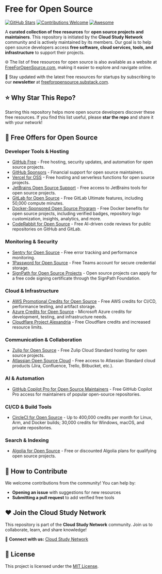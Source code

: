 # Free for Open Source

[![GitHub Stars](https://img.shields.io/github/stars/cloudcommunity/Free-for-Open-Source?style=social)](https://github.com/cloudcommunity/Free-for-Open-Source/stargazers)
[![Contributions Welcome](https://img.shields.io/badge/contributions-welcome-brightgreen.svg)](https://github.com/cloudcommunity/Free-for-Open-Source/pulls)
[![Awesome](https://awesome.re/badge.svg)](https://awesome.re)

A **curated collection of free resources** for **open source projects and maintainers**. This repository is initiated by the **Cloud Study Network** community and is actively maintained by its members. Our goal is to help open source developers access **free software, cloud services, tools, and infrastructure** to support their projects.

🌐 The list of free resources for open source is also available as a website at [FreeForOpenSource.com](https://freeforopensource.com/), making it easier to explore and navigate online.

📰 Stay updated with the latest free resources for startups by subscribing to our **newsletter** at [freeforopensource.substack.com](https://freeforopensource.substack.com/).

## ⭐ Why Star This Repo?

Starring this repository helps more open source developers discover these free resources. If you find this list useful, please **star the repo** and share it with your network!

## 🎁 Free Offers for Open Source

### Developer Tools & Hosting
- [GitHub Free](https://github.com/pricing) - Free hosting, security updates, and automation for open source projects.
- [GitHub Sponsors](https://github.com/sponsors) - Financial support for open source maintainers.
- [Vercel for OSS](https://vercel.com/oss) - Free hosting and serverless functions for open source projects.
- [JetBrains Open Source Support](https://www.jetbrains.com/community/opensource/) - Free access to JetBrains tools for open source projects.
- [GitLab for Open Source](https://about.gitlab.com/solutions/open-source/) - Free GitLab Ultimate features, including 50,000 compute minutes.
- [Docker-Sponsored Open Source Program](https://docs.docker.com/docker-hub/repos/manage/trusted-content/dsos-program/) - Free Docker benefits for open source projects, including verified badges, repository logo customization, insights, analytics, and more.
- [CodeRabbit for Open Source](https://www.coderabbit.ai/pricing) - Free AI-driven code reviews for public repositories on GitHub and GitLab.

### Monitoring & Security
- [Sentry for Open Source](https://sentry.io/for/open-source/) - Free error tracking and performance monitoring.
- [1Password for Open Source](https://github.com/1Password/for-open-source) - Free Teams account for secure credential storage.
- [SignPath for Open Source Projects](https://about.signpath.io/product/open-source) - Open source projects can apply for a free code signing certificate through the SignPath Foundation.

### Cloud & Infrastructure
- [AWS Promotional Credits for Open Source](https://aws.amazon.com/blogs/opensource/aws-promotional-credits-open-source-projects/) - Free AWS credits for CI/CD, performance testing, and artifact storage.
- [Azure Credits for Open Source](https://opensource.microsoft.com/azure-credits/) - Microsoft Azure credits for development, testing, and infrastructure needs.
- [Cloudflare Project Alexandria](https://www.cloudflare.com/en-gb/lp/project-alexandria/) - Free Cloudflare credits and increased resource limits.

### Communication & Collaboration
- [Zulip for Open Source](https://zulip.com/for/open-source/) - Free Zulip Cloud Standard hosting for open source projects.
- [Atlassian Open Source Cloud](https://www.atlassian.com/software/views/open-source-license-request) - Free access to Atlassian Standard cloud products (Jira, Confluence, Trello, Bitbucket, etc.).

### AI & Automation
- [GitHub Copilot Pro for Open Source Maintainers](https://docs.github.com/en/copilot/managing-copilot/managing-copilot-as-an-individual-subscriber/managing-your-github-copilot-pro-subscription/getting-free-access-to-copilot-pro-as-a-student-teacher-or-maintainer) - Free GitHub Copilot Pro access for maintainers of popular open-source repositories.

### CI/CD & Build Tools
- [CircleCI for Open Source](https://circleci.com/open-source/) - Up to 400,000 credits per month for Linux, Arm, and Docker builds; 30,000 credits for Windows, macOS, and private repositories.

### Search & Indexing
- [Algolia for Open Source](https://www.algolia.com/for-open-source) - Free or discounted Algolia plans for qualifying open source projects.

## 🤝 How to Contribute

We welcome contributions from the community! You can help by:
- **Opening an issue** with suggestions for new resources
- **Submitting a pull request** to add verified free tools

## ❤️ Join the Cloud Study Network

This repository is part of the **Cloud Study Network** community. Join us to collaborate, learn, and share knowledge!

🔗 **Connect with us:** [Cloud Study Network](https://cloudstudy.net/)

## 📜 License

This project is licensed under the [MIT License](LICENSE.md).
